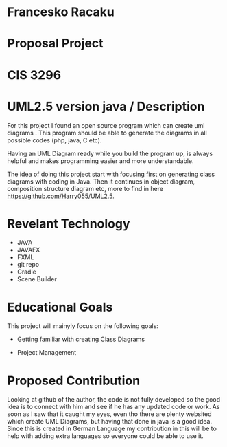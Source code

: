 # Francesko Racaku
# Proposal Project
# CIS 3296 

# UML2.5 version java / Description


For this project I found an open source program which can create uml diagrams . This program should be able to generate the diagrams in all possible codes (php, java, C etc).

Having an UML Diagram ready while you build the program up, is always helpful and makes programming easier and more understandable.

The idea of doing this project start with focusing first on generating class diagrams with coding in Java. Then it continues in object diagram, composition structure diagram etc, more to find in here https://github.com/Harry055/UML2.5.

# Revelant Technology

- JAVA 
- JAVAFX
- FXML
- git repo
- Gradle
- Scene Builder

# Educational Goals

This project will mainyly focus on the following goals:

* Getting familiar with creating Class Diagrams

* Project Management



# Proposed Contribution

Looking at github of the author, the code is not fully developed so the good idea is to connect with him and see if he has any updated code or work. As soon as I saw that it caught my eyes, even tho there are plenty websited which create UML Diagrams, but having that done in java is a good idea. Since this is created in German Language my contribution in this will be to help with adding extra languages so everyone could be able to use it.
